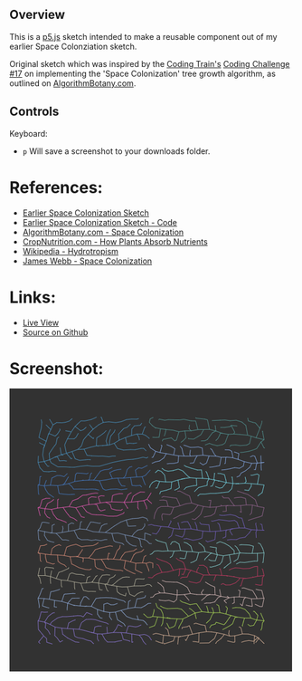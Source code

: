 
## Overview

This is a [p5.js][p5js-home] sketch intended to make a reusable component out of my earlier Space Colonziation sketch.

Original sketch which was inspired by the [Coding Train's][coding-train] [Coding Challenge #17][ct-challenge-17] on implementing the 'Space Colonization' tree growth algorithm, as outlined on [AlgorithmBotany.com][algo-botany-space-colonization].



## Controls

Keyboard:

* `p` Will save a screenshot to your downloads folder.

# References:
* [Earlier Space Colonization Sketch][bh-space-col-live-view]
* [Earlier Space Colonization Sketch - Code][bh-space-col-source-code]
* [AlgorithmBotany.com - Space Colonization][algo-botany-space-colonization]
* [CropNutrition.com - How Plants Absorb Nutrients][cropnutrition-how-plants-absorb]
* [Wikipedia - Hydrotropism][wikipedia-hydrotropism]
* [James Webb - Space Colonization][medium-jwebb-space-colonization]

# Links: 

* [Live View][live-view]
* [Source on Github][source-code]


# Screenshot:

![screenshot][screenshot-01]


[p5js-home]: https://p5js.org/
[source-code]: https://github.com/brianhonohan/sketchbook/tree/master/p5js/common/examples/space-colonization/
[live-view]: https://brianhonohan.com/sketchbook/p5js/common/examples/space-colonization/
[bh-space-col-live-view]: https://github.com/brianhonohan/sketchbook/tree/master/p5js/coding-challenges/fractal-trees-05/
[bh-space-col-source-code]: https://brianhonohan.com/sketchbook/p5js/coding-challenges/fractal-trees-05/

[source-pull-request]: https://github.com/brianhonohan/sketchbook/pull/69
[screenshot-01]: ./screenshot-01.png

[coding-train]: https://thecodingtrain.com/
[ct-challenge-17]: https://www.youtube.com/watch?v=kKT0v3qhIQY&index=20&list=PLRqwX-V7Uu6ZiZxtDDRCi6uhfTH4FilpH

[algo-botany-space-colonization]: http://algorithmicbotany.org/papers/colonization.egwnp2007.html
[cropnutrition-how-plants-absorb]: https://www.cropnutrition.com/how-vegetable-plant-roots-absorb-nutrients
[wikipedia-hydrotropism]: https://en.wikipedia.org/wiki/Hydrotropism
[medium-jwebb-space-colonization]: https://medium.com/@jason.webb/space-colonization-algorithm-in-javascript-6f683b743dc5